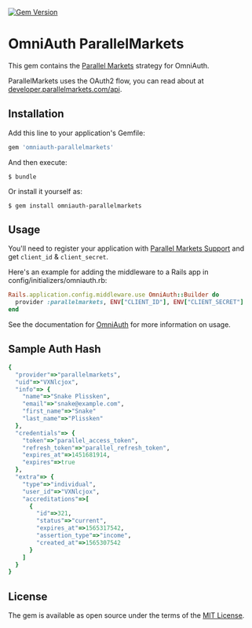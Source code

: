 [![Gem Version](https://badge.fury.io/rb/omniauth-parallelmarkets.svg)](https://badge.fury.io/rb/omniauth-parallelmarkets)

# OmniAuth ParallelMarkets

This gem contains the [Parallel Markets](https://parallelmarkets.com) strategy for OmniAuth.

ParallelMarkets uses the OAuth2 flow, you can read about at [developer.parallelmarkets.com/api](https://developer.parallelmarkets.com).

## Installation

Add this line to your application's Gemfile:

```ruby
gem 'omniauth-parallelmarkets'
```

And then execute:

    $ bundle

Or install it yourself as:

    $ gem install omniauth-parallelmarkets

## Usage

You'll need to register your application with [Parallel Markets Support](mailto:help@parallelmarkets.com) and get `client_id` & `client_secret`.

Here's an example for adding the middleware to a Rails app in config/initializers/omniauth.rb:

```ruby
Rails.application.config.middleware.use OmniAuth::Builder do
  provider :parallelmarkets, ENV["CLIENT_ID"], ENV["CLIENT_SECRET"]
end
```

See the documentation for [OmniAuth](https://github.com/omniauth/omniauth) for more information on usage.

## Sample Auth Hash
```ruby
{
  "provider"=>"parallelmarkets",
  "uid"=>"VXNlcjox",
  "info"=> {
    "name"=>"Snake Plissken",
    "email"=>"snake@example.com",
    "first_name"=>"Snake"
    "last_name"=>"Plissken"
  },
  "credentials"=> {
    "token"=>"parallel_access_token",
    "refresh_token"=>"parallel_refresh_token",
    "expires_at"=>1451681914,
    "expires"=>true
  },
  "extra"=> {
    "type"=>"individual",
    "user_id"=>"VXNlcjox",
    "accreditations"=>[
      {
        "id"=>321,
        "status"=>"current",
        "expires_at"=>1565317542,
        "assertion_type"=>"income",
        "created_at"=>1565307542
      }
    ]
  }
}
```

## License

The gem is available as open source under the terms of the [MIT License](http://opensource.org/licenses/MIT).